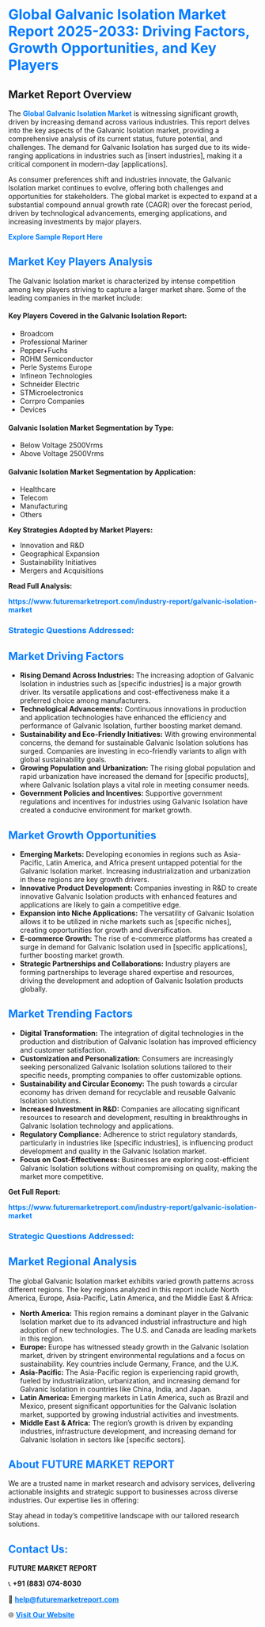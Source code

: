 <h1 style="color: #007BFF;">Global Galvanic Isolation Market Report 2025-2033: Driving Factors, Growth Opportunities, and Key Players</h1>

<section id="overview">
<h2>Market Report Overview</h2>
<p>The <a href="https://www.futuremarketreport.com/industry-report/galvanic-isolation-market" style="color: #007BFF; text-decoration: none;"><strong>Global Galvanic Isolation Market</strong></a> is witnessing significant growth, driven by increasing demand across various industries. This report delves into the key aspects of the Galvanic Isolation market, providing a comprehensive analysis of its current status, future potential, and challenges. The demand for Galvanic Isolation has surged due to its wide-ranging applications in industries such as [insert industries], making it a critical component in modern-day [applications].</p>
<p>As consumer preferences shift and industries innovate, the Galvanic Isolation market continues to evolve, offering both challenges and opportunities for stakeholders. The global market is expected to expand at a substantial compound annual growth rate (CAGR) over the forecast period, driven by technological advancements, emerging applications, and increasing investments by major players.</p>
</section>

<section id="overview">
<p><a href="https://www.futuremarketreport.com/request-sample/reportId=116170" style="color: #007BFF; text-decoration: none;"><strong>Explore Sample Report Here</strong></a></p>
</section>

<section id="key-players">
<h2 style="color: #007BFF;">Market Key Players Analysis</h2>
<p>The Galvanic Isolation market is characterized by intense competition among key players striving to capture a larger market share. Some of the leading companies in the market include:</p>
<h4>Key Players Covered in the Galvanic Isolation Report:</h4>
<ul><li>Broadcom</li><li>Professional Mariner</li><li>Pepper+Fuchs</li><li>ROHM Semiconductor</li><li>Perle Systems Europe</li><li>Infineon Technologies</li><li>Schneider Electric</li><li>STMicroelectronics</li><li>Corrpro Companies</li><li>Devices</li></ul>
<h4>Galvanic Isolation Market Segmentation by Type:</h4>
<ul><li>Below Voltage 2500Vrms</li><li>Above Voltage 2500Vrms</li></ul>

<h4>Galvanic Isolation Market Segmentation by Application:</h4>
<ul><li>Healthcare</li><li>Telecom</li><li>Manufacturing</li><li>Others</li></ul>
<p><strong>Key Strategies Adopted by Market Players:</strong></p>
<ul>
<li>Innovation and R&D</li>
<li>Geographical Expansion</li>
<li>Sustainability Initiatives</li>
<li>Mergers and Acquisitions</li>
</ul>
</section>

<section>
<p><strong>Read Full Analysis: </strong></p><a href="https://www.futuremarketreport.com/industry-report/galvanic-isolation-market" style="color: #007BFF; text-decoration: none;"><strong>https://www.futuremarketreport.com/industry-report/galvanic-isolation-market</strong></a>
<h3 style="color: #007BFF;">Strategic Questions Addressed:</h3>
</section>

<section id="driving-factors">
<h2 style="color: #007BFF;">Market Driving Factors</h2>
<ul>
<li><strong>Rising Demand Across Industries:</strong> The increasing adoption of Galvanic Isolation in industries such as [specific industries] is a major growth driver. Its versatile applications and cost-effectiveness make it a preferred choice among manufacturers.</li>
<li><strong>Technological Advancements:</strong> Continuous innovations in production and application technologies have enhanced the efficiency and performance of Galvanic Isolation, further boosting market demand.</li>
<li><strong>Sustainability and Eco-Friendly Initiatives:</strong> With growing environmental concerns, the demand for sustainable Galvanic Isolation solutions has surged. Companies are investing in eco-friendly variants to align with global sustainability goals.</li>
<li><strong>Growing Population and Urbanization:</strong> The rising global population and rapid urbanization have increased the demand for [specific products], where Galvanic Isolation plays a vital role in meeting consumer needs.</li>
<li><strong>Government Policies and Incentives:</strong> Supportive government regulations and incentives for industries using Galvanic Isolation have created a conducive environment for market growth.</li>
</ul>
</section>

<section id="growth-opportunities">
<h2 style="color: #007BFF;">Market Growth Opportunities</h2>
<ul>
<li><strong>Emerging Markets:</strong> Developing economies in regions such as Asia-Pacific, Latin America, and Africa present untapped potential for the Galvanic Isolation market. Increasing industrialization and urbanization in these regions are key growth drivers.</li>
<li><strong>Innovative Product Development:</strong> Companies investing in R&D to create innovative Galvanic Isolation products with enhanced features and applications are likely to gain a competitive edge.</li>
<li><strong>Expansion into Niche Applications:</strong> The versatility of Galvanic Isolation allows it to be utilized in niche markets such as [specific niches], creating opportunities for growth and diversification.</li>
<li><strong>E-commerce Growth:</strong> The rise of e-commerce platforms has created a surge in demand for Galvanic Isolation used in [specific applications], further boosting market growth.</li>
<li><strong>Strategic Partnerships and Collaborations:</strong> Industry players are forming partnerships to leverage shared expertise and resources, driving the development and adoption of Galvanic Isolation products globally.</li>
</ul>
</section>

<section id="trending-factors">
<h2 style="color: #007BFF;">Market Trending Factors</h2>
<ul>
<li><strong>Digital Transformation:</strong> The integration of digital technologies in the production and distribution of Galvanic Isolation has improved efficiency and customer satisfaction.</li>
<li><strong>Customization and Personalization:</strong> Consumers are increasingly seeking personalized Galvanic Isolation solutions tailored to their specific needs, prompting companies to offer customizable options.</li>
<li><strong>Sustainability and Circular Economy:</strong> The push towards a circular economy has driven demand for recyclable and reusable Galvanic Isolation solutions.</li>
<li><strong>Increased Investment in R&D:</strong> Companies are allocating significant resources to research and development, resulting in breakthroughs in Galvanic Isolation technology and applications.</li>
<li><strong>Regulatory Compliance:</strong> Adherence to strict regulatory standards, particularly in industries like [specific industries], is influencing product development and quality in the Galvanic Isolation market.</li>
<li><strong>Focus on Cost-Effectiveness:</strong> Businesses are exploring cost-efficient Galvanic Isolation solutions without compromising on quality, making the market more competitive.</li>
</ul>
</section>

<section>
<p><strong>Get Full Report: </strong></p><a href="https://www.futuremarketreport.com/industry-report/galvanic-isolation-market" style="color: #007BFF; text-decoration: none;"><strong>https://www.futuremarketreport.com/industry-report/galvanic-isolation-market</strong></a>
<h3 style="color: #007BFF;">Strategic Questions Addressed:</h3>
</section>


<section id="regional-analysis">
<h2 style="color: #007BFF;">Market Regional Analysis</h2>
<p>The global Galvanic Isolation market exhibits varied growth patterns across different regions. The key regions analyzed in this report include North America, Europe, Asia-Pacific, Latin America, and the Middle East & Africa:</p>
<ul>
<li><strong>North America:</strong> This region remains a dominant player in the Galvanic Isolation market due to its advanced industrial infrastructure and high adoption of new technologies. The U.S. and Canada are leading markets in this region.</li>
<li><strong>Europe:</strong> Europe has witnessed steady growth in the Galvanic Isolation market, driven by stringent environmental regulations and a focus on sustainability. Key countries include Germany, France, and the U.K.</li>
<li><strong>Asia-Pacific:</strong> The Asia-Pacific region is experiencing rapid growth, fueled by industrialization, urbanization, and increasing demand for Galvanic Isolation in countries like China, India, and Japan.</li>
<li><strong>Latin America:</strong> Emerging markets in Latin America, such as Brazil and Mexico, present significant opportunities for the Galvanic Isolation market, supported by growing industrial activities and investments.</li>
<li><strong>Middle East & Africa:</strong> The region’s growth is driven by expanding industries, infrastructure development, and increasing demand for Galvanic Isolation in sectors like [specific sectors].</li>
</ul>
</section>

<footer>
<h2 style="color: #007BFF;">About FUTURE MARKET REPORT</h2>
<p>We are a trusted name in market research and advisory services, delivering actionable insights and strategic support to businesses across diverse industries. Our expertise lies in offering:</p>

<p>Stay ahead in today’s competitive landscape with our tailored research solutions.</p>

<h2 style="color: #007BFF;">Contact Us:</h2>
<p><strong>FUTURE MARKET REPORT</strong></p>
<p>📞 <strong>+91 (883) 074-8030</strong></p>
<p>📧 <strong><a href="mailto:help@futuremarketreport.com" style="color: #007BFF;">help@futuremarketreport.com</a></strong></p>
<p>🌐 <strong><a href="https://www.futuremarketreport.com/" style="color: #007BFF;">Visit Our Website</a></strong></p>
</footer>